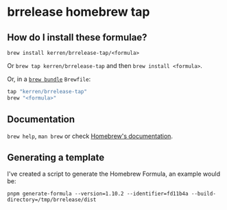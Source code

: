 # brrelease homebrew tap

## How do I install these formulae?

`brew install kerren/brrelease-tap/<formula>`

Or `brew tap kerren/brrelease-tap` and then `brew install <formula>`.

Or, in a [`brew bundle`](https://github.com/Homebrew/homebrew-bundle) `Brewfile`:

```ruby
tap "kerren/brrelease-tap"
brew "<formula>"
```

## Documentation

`brew help`, `man brew` or check [Homebrew's documentation](https://docs.brew.sh).


## Generating a template

I've created a script to generate the Homebrew Formula, an example would be:

```shell
pnpm generate-formula --version=1.10.2 --identifier=fd11b4a --build-directory=/tmp/brrelease/dist
```
